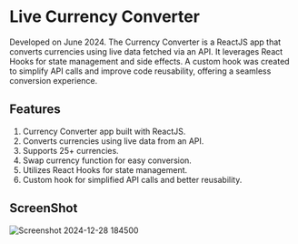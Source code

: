# Live Currency Converter
Developed on June 2024. The Currency Converter is a ReactJS app that converts currencies using live data fetched via an API. It leverages React Hooks for state management and side effects. A custom hook was created to simplify API calls and improve code reusability, offering a seamless conversion experience.

## Features

1. Currency Converter app built with ReactJS.
2. Converts currencies using live data from an API.
3. Supports 25+ currencies.
4. Swap currency function for easy conversion.
6. Utilizes React Hooks for state management.
7. Custom hook for simplified API calls and better reusability.

## ScreenShot
![Screenshot 2024-12-28 184500](https://github.com/user-attachments/assets/109a6d40-cb70-41bb-b06e-9873eb0f35ff)
